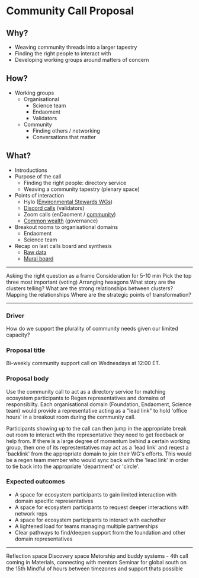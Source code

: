 # Community Call Proposal

## Why?
- Weaving community threads into a larger tapestry
- Finding the right people to interact with
- Developing working groups around matters of concern

## How? 
- Working groups
	- Organisational
		- Science team
		- Endaoment
		- Validators
	- Community
		- Finding others / networking
		- Conversations that matter

## What?
- Introductions
- Purpose of the call
	- Finding the right people: directory service
	- Weaving a community tapestry (plenary space)
- Points of interaction
	- Hylo ([Environmental Stewards WGs](https://www.hylo.com/groups/enviro-stewardship-framework))
	- [Discord calls](https://discord.gg/SJNayapCD9) (validators)
	- Zoom calls (enDaoment / [community]([https://zoom.us/j/95994221562](https://zoom.us/j/95994221562)))
	- [Common wealth](https://commonwealth.im/regen) (governance)
- Breakout rooms to organisational domains
	- Endaoment
	- Science team
- Recap on last calls board and synthesis
	- [Raw data](https://github.com/Joshfairhead/Obsidian/blob/main/Immanent/Regen%20Foundation/Archive/Community%20Call%20Retrospective.md)
	- [Mural board](https://app.mural.co/t/regenfoundation4191/m/regenfoundation4191/1644406344123/acaaacaaef81d50a545be49cee0be5615464ff4a?sender=u70ef79b0a9c38c2d8ebd9946)

--- 

Asking the right question as a frame
Consideration for 5-10 min
Pick the top three most important (voting)
Arranging hexagons
What story are the clusters telling? What are the strong relationships between clusters? 
Mapping the relationships
Where are the strategic points of transformation?




---
### Driver
How do we support the plurality of community needs given our limited capacity? 

### Proposal title
Bi-weekly community support call on Wednesdays at 12:00 ET.

### Proposal body
Use the community call to act as a directory service for matching ecosystem participants to Regen representatives and domains of responsibilty. Each organisational domain (Foundation, Endaoment, Science team) would provide a representative acting as a "lead link" to hold 'office hours' in a breakout room during the community call. 

Participants showing up to the call can then jump in the appropriate break out room to interact with the representative they need to get feedback or help from. If there is a large degree of momentum behind a certain working group, then one of its represtentatives may act as a 'lead link' and reqest a 'backlink' from the appropriate domain to join their WG's efforts. This would be a regen team member who would sync back with the 'lead link' in order to tie back into the appropriate 'department' or 'circle'.


### Expected outcomes
- A space for ecosystem participants to gain limited interaction with domain specific representatives
- A space for ecosystem participants to request deeper interactions with network reps
- A space for ecosystem participants to interact with eachother
- A lightened load for teams managing multiple partnerships 
- Clear pathways to find/deepen support from the foundation and other domain representatives


----

Reflection space
Discovery space
Metorship and buddy systems - 4th call coming in
Materials, connecting with mentors
Seminar for global south on the 15th
Mindful of hours between timezones and support thats possible
